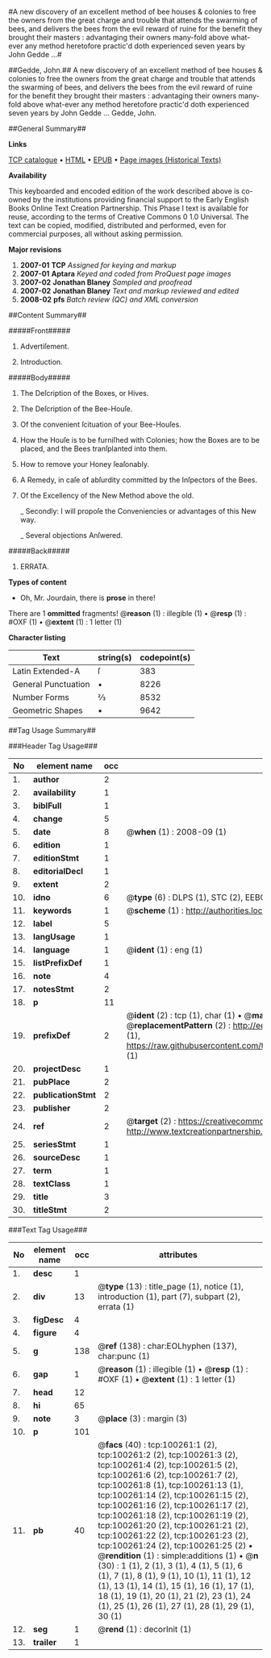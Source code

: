 #A new discovery of an excellent method of bee houses & colonies to free the owners from the great charge and trouble that attends the swarming of bees, and delivers the bees from the evil reward of ruine for the benefit they brought their masters : advantaging their owners many-fold above what-ever any method heretofore practic'd doth experienced seven years by John Gedde ...#

##Gedde, John.##
A new discovery of an excellent method of bee houses & colonies to free the owners from the great charge and trouble that attends the swarming of bees, and delivers the bees from the evil reward of ruine for the benefit they brought their masters : advantaging their owners many-fold above what-ever any method heretofore practic'd doth experienced seven years by John Gedde ...
Gedde, John.

##General Summary##

**Links**

[TCP catalogue](http://www.ota.ox.ac.uk/tcp/)  • 
[HTML](http://tei.it.ox.ac.uk/tcp/Texts-HTML/free/A42/A42560.html)  • 
[EPUB](http://tei.it.ox.ac.uk/tcp/Texts-EPUB/free/A42/A42560.epub) • 
[Page images (Historical Texts)](https://data.historicaltexts.jisc.ac.uk/view?pubId=eebo-13555850e&pageId=eebo-13555850e-100261-1)

**Availability**

This keyboarded and encoded edition of the
	       work described above is co-owned by the institutions
	       providing financial support to the Early English Books
	       Online Text Creation Partnership. This Phase I text is
	       available for reuse, according to the terms of Creative
	       Commons 0 1.0 Universal. The text can be copied,
	       modified, distributed and performed, even for
	       commercial purposes, all without asking permission.

**Major revisions**

1. __2007-01__ __TCP__ *Assigned for keying and markup*
1. __2007-01__ __Aptara__ *Keyed and coded from ProQuest page images*
1. __2007-02__ __Jonathan Blaney__ *Sampled and proofread*
1. __2007-02__ __Jonathan Blaney__ *Text and markup reviewed and edited*
1. __2008-02__ __pfs__ *Batch review (QC) and XML conversion*

##Content Summary##

#####Front#####

1. Advertiſement.

1. Introduction.

#####Body#####

1. The Deſcription of the
Boxes, or Hives.

1. The Deſcription of the
Bee-Houſe.

1. Of the convenient ſcituation
of your Bee-Houſes.

1. How the Houſe is to be furniſhed
with Colonies; how
the Boxes are to be placed,
and the Bees tranſplanted
into them.

1. How to remove your Honey
ſeaſonably.

1. A Remedy, in caſe of abſurdity
committed by the Inſpectors
of the Bees.

1. Of the Excellency of the New
Method above the old.

    _ Secondly: I will propoſe the Conveniencies
or advantages of
this New way.

    _ Several objections Anſwered.

#####Back#####

1. ERRATA.

**Types of content**

  * Oh, Mr. Jourdain, there is **prose** in there!

There are 1 **ommitted** fragments! 
 @__reason__ (1) : illegible (1)  •  @__resp__ (1) : #OXF (1)  •  @__extent__ (1) : 1 letter (1)

**Character listing**


|Text|string(s)|codepoint(s)|
|---|---|---|
|Latin Extended-A|ſ|383|
|General Punctuation|•|8226|
|Number Forms|⅔|8532|
|Geometric Shapes|▪|9642|

##Tag Usage Summary##

###Header Tag Usage###

|No|element name|occ|attributes|
|---|---|---|---|
|1.|__author__|2||
|2.|__availability__|1||
|3.|__biblFull__|1||
|4.|__change__|5||
|5.|__date__|8| @__when__ (1) : 2008-09 (1)|
|6.|__edition__|1||
|7.|__editionStmt__|1||
|8.|__editorialDecl__|1||
|9.|__extent__|2||
|10.|__idno__|6| @__type__ (6) : DLPS (1), STC (2), EEBO-CITATION (1), OCLC (1), VID (1)|
|11.|__keywords__|1| @__scheme__ (1) : http://authorities.loc.gov/ (1)|
|12.|__label__|5||
|13.|__langUsage__|1||
|14.|__language__|1| @__ident__ (1) : eng (1)|
|15.|__listPrefixDef__|1||
|16.|__note__|4||
|17.|__notesStmt__|2||
|18.|__p__|11||
|19.|__prefixDef__|2| @__ident__ (2) : tcp (1), char (1)  •  @__matchPattern__ (2) : ([0-9\-]+):([0-9IVX]+) (1), (.+) (1)  •  @__replacementPattern__ (2) : http://eebo.chadwyck.com/downloadtiff?vid=$1&page=$2 (1), https://raw.githubusercontent.com/textcreationpartnership/Texts/master/tcpchars.xml#$1 (1)|
|20.|__projectDesc__|1||
|21.|__pubPlace__|2||
|22.|__publicationStmt__|2||
|23.|__publisher__|2||
|24.|__ref__|2| @__target__ (2) : https://creativecommons.org/publicdomain/zero/1.0/ (1), http://www.textcreationpartnership.org/docs/. (1)|
|25.|__seriesStmt__|1||
|26.|__sourceDesc__|1||
|27.|__term__|1||
|28.|__textClass__|1||
|29.|__title__|3||
|30.|__titleStmt__|2||


###Text Tag Usage###

|No|element name|occ|attributes|
|---|---|---|---|
|1.|__desc__|1||
|2.|__div__|13| @__type__ (13) : title_page (1), notice (1), introduction (1), part (7), subpart (2), errata (1)|
|3.|__figDesc__|4||
|4.|__figure__|4||
|5.|__g__|138| @__ref__ (138) : char:EOLhyphen (137), char:punc (1)|
|6.|__gap__|1| @__reason__ (1) : illegible (1)  •  @__resp__ (1) : #OXF (1)  •  @__extent__ (1) : 1 letter (1)|
|7.|__head__|12||
|8.|__hi__|65||
|9.|__note__|3| @__place__ (3) : margin (3)|
|10.|__p__|101||
|11.|__pb__|40| @__facs__ (40) : tcp:100261:1 (2), tcp:100261:2 (2), tcp:100261:3 (2), tcp:100261:4 (2), tcp:100261:5 (2), tcp:100261:6 (2), tcp:100261:7 (2), tcp:100261:8 (1), tcp:100261:13 (1), tcp:100261:14 (2), tcp:100261:15 (2), tcp:100261:16 (2), tcp:100261:17 (2), tcp:100261:18 (2), tcp:100261:19 (2), tcp:100261:20 (2), tcp:100261:21 (2), tcp:100261:22 (2), tcp:100261:23 (2), tcp:100261:24 (2), tcp:100261:25 (2)  •  @__rendition__ (1) : simple:additions (1)  •  @__n__ (30) : 1 (1), 2 (1), 3 (1), 4 (1), 5 (1), 6 (1), 7 (1), 8 (1), 9 (1), 10 (1), 11 (1), 12 (1), 13 (1), 14 (1), 15 (1), 16 (1), 17 (1), 18 (1), 19 (1), 20 (1), 21 (2), 23 (1), 24 (1), 25 (1), 26 (1), 27 (1), 28 (1), 29 (1), 30 (1)|
|12.|__seg__|1| @__rend__ (1) : decorInit (1)|
|13.|__trailer__|1||
